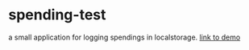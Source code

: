 spending-test
=============

a small application for logging spendings in localstorage. 
[link to demo](https://db.tt/bXrM7Lgf)
